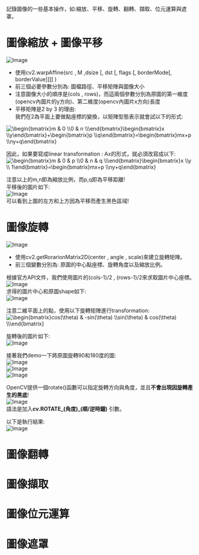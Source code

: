 記錄圖像的一些基本操作，如:縮放、平移、旋轉、翻轉、擷取、位元運算與遮罩。  

# 圖像縮放 + 圖像平移
![Image](https://github.com/EnasVen/OpenCV-4.6.0-/blob/main/cv09.png)
- 使用cv2.warpAffine(src , M ,dsize [, dst [, flags [, borderMode[, borderValue]]]] )  
- 前三個必要參數分別為: 圖檔路徑、平移矩陣與圖像大小  
- 注意圖像大小的順序是(cols , rows)，而這兩個參數分別為原圖的第一維度(opencv內圖片的y方向)、第二維度(opencv內圖片x方向)長度  
- 平移矩陣是2 by 3 的理由:  
我們在2為平面上要做點座標的變換，以矩陣型態表示就會試以下的形式:
<img src="https://latex.codecogs.com/png.image?\dpi{110}&space;\begin{bmatrix}m&space;&&space;0&space;&space;\\0&space;&&space;n&space;&space;\\\end{bmatrix}\begin{bmatrix}x&space;\\y\end{bmatrix}&plus;\begin{bmatrix}p&space;\\q\end{bmatrix}=\begin{bmatrix}mx&plus;p&space;\\ny&plus;q\end{bmatrix}" title="\begin{bmatrix}m & 0 \\0 & n \\\end{bmatrix}\begin{bmatrix}x \\y\end{bmatrix}+\begin{bmatrix}p \\q\end{bmatrix}=\begin{bmatrix}mx+p \\ny+q\end{bmatrix}" />  

因此，如果要寫成linear transformation : Ax的形式，就必須改寫成以下:  
<img src="https://latex.codecogs.com/png.image?\dpi{110}&space;\begin{bmatrix}m&space;&&space;0&space;&&space;p&space;\\0&space;&&space;n&space;&&space;q&space;\\\end{bmatrix}\begin{bmatrix}x&space;\\y&space;\\&space;1\end{bmatrix}=\begin{bmatrix}mx&plus;p&space;\\ny&plus;q\end{bmatrix}" title="\begin{bmatrix}m & 0 & p \\0 & n & q \\\end{bmatrix}\begin{bmatrix}x \\y \\ 1\end{bmatrix}=\begin{bmatrix}mx+p \\ny+q\end{bmatrix}" />

注意以上的m,n即為縮放比例，而p,q即為平移距離!  
平移後的圖片如下:  
![Image](https://github.com/EnasVen/OpenCV-4.6.0-/blob/main/cv10.png)  
可以看到上圖的左方和上方因為平移而產生黑色區域!

# 圖像旋轉
![Image](https://github.com/EnasVen/OpenCV-4.6.0-/blob/main/cv11.png)  
- 使用cv2.getRorarionMatrix2D(center , angle , scale)來建立旋轉矩陣。  
- 前三個變數分別為: 原圖的中心點座標、旋轉角度以及縮放比例。  

根據官方API文件，我們使用圖片的(cols-1)/2 , (rows-1)/2來求取圖片中心座標。
![Image](https://github.com/EnasVen/OpenCV-4.6.0-/blob/main/cv14.png)  
求得的圖片中心和原圖shape如下:  
![Image](https://github.com/EnasVen/OpenCV-4.6.0-/blob/main/cv13.png)

注意二維平面上的點，使用以下旋轉矩陣進行transformation:  
<img src="https://latex.codecogs.com/png.image?\dpi{110}&space;\begin{bmatrix}cos(\theta)&space;&&space;-sin(\theta)&space;\\sin(\theta)&space;&&space;cos(\theta)&space;\\\end{bmatrix}" title="\begin{bmatrix}cos(\theta) & -sin(\theta) \\sin(\theta) & cos(\theta) \\\end{bmatrix}" />  

旋轉後的圖片如下:  
![Image](https://github.com/EnasVen/OpenCV-4.6.0-/blob/main/cv12.png)

接著我們demo一下將原圖旋轉90和180度的圖:  
![Image](https://github.com/EnasVen/OpenCV-4.6.0-/blob/main/cv15.png)  
![Image](https://github.com/EnasVen/OpenCV-4.6.0-/blob/main/cv16.png)  
![Image](https://github.com/EnasVen/OpenCV-4.6.0-/blob/main/cv17.png)  

OpenCV提供一個rotate()函數可以指定旋轉方向與角度，並且**不會出現因旋轉產生的黑底**!  
![Image](https://github.com/EnasVen/OpenCV-4.6.0-/blob/main/cv19.png)  
語法是加入**cv.ROTATE_(角度)_(順/逆時鐘)** 引數。  


以下是執行結果:  
![Image](https://github.com/EnasVen/OpenCV-4.6.0-/blob/main/cv18.png)

# 圖像翻轉



# 圖像擷取



# 圖像位元運算



# 圖像遮罩
